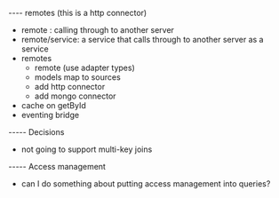 
---- remotes (this is a http connector)
 - remote : calling through to another server
 - remote/service: a service that calls through to another server as a service
 - remotes
   - remote (use adapter types)
   - models map to sources
   - add http connector
   - add mongo connector
 - cache on getById
 - eventing bridge

----- Decisions
 - not going to support multi-key joins

----- Access management
 - can I do something about putting access management into queries?
